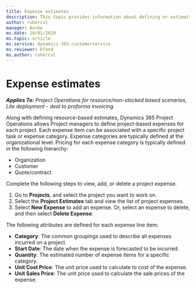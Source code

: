 ```yaml
---
title: Expense estimates
description: This topic provides information about defining or estimating project-based expenses.
author: ruhercul
manager: Annbe
ms.date: 10/01/2020
ms.topic: article
ms.service: dynamics-365-customerservice
ms.reviewer: kfend 
ms.author: ruhercul
---
```


# Expense estimates
_**Applies To:** Project Operations for resource/non-stocked based scenarios, Lite deployment - deal to proforma invoicing_

Along with defining resource-based estimates, Dynamics 365 Project Operations allows Project managers to define project-based expenses for each project. Each expense item can be associated with a specific project task or expense category. Expense categories are typically defined at the organizational level. Pricing for each expense category is typically defined in the following hierarchy:

- Organization
- Customer
- Quote/contract

Complete the following steps to view, add, or delete a project expense.

1. Go to **Projects**, and select the project you want to work on.
2. Select the **Project Estimates** tab and view the list of project expenses.
3. Select **New Expense** to add an expense. Or, select an expense to delete, and then select **Delete Expense**.

The following attributes are defined for each expense line item:

- **Category**: The common groupings used to describe all expenses incurred on a project.
- **Start Date**: The date when the expense is forecasted to be incurred.
- **Quantity**: The estimated number of expense items for a specific category.
- **Unit Cost Price**: The unit price used to calculate to cost of the expense.
- **Unit Sales Price**: The unit price used to calculate the sale prices of the expense.

